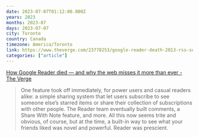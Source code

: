 ```yaml
---
date: 2023-07-07T01:12:00.000Z
years: 2023
months: 2023-07
days: 2023-07-07
city: Toronto
country: Canada
timezone: America/Toronto
link: https://www.theverge.com/23778253/google-reader-death-2013-rss-social
categories: ["article"]
---
```

[How Google Reader died — and why the web misses it more than ever - The Verge](https://www.theverge.com/23778253/google-reader-death-2013-rss-social)

> One feature took off immediately, for power users and casual readers alike: a simple sharing system that let users subscribe to see someone else’s starred items or share their collection of subscriptions with other people. The Reader team eventually built comments, a Share With Note feature, and more. All this now seems trite and obvious, of course, but at the time, a built-in way to see what your friends liked was novel and powerful. Reader was prescient.
